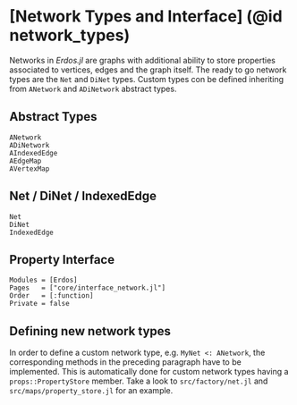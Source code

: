 # [Network Types and Interface] (@id network_types)
Networks in *Erdos.jl* are graphs with additional ability to store properties
associated to vertices, edges and the graph itself.
The ready to go network types are the `Net` and `DiNet` types. Custom
types con be defined inheriting from `ANetwork` and `ADiNetwork` abstract types.

## Abstract Types

```@docs
ANetwork
ADiNetwork
AIndexedEdge
AEdgeMap
AVertexMap
```

## Net / DiNet / IndexedEdge

```@docs
Net
DiNet
IndexedEdge
```
## Property Interface

```@autodocs
Modules = [Erdos]
Pages   = ["core/interface_network.jl"]
Order   = [:function]
Private = false
```

## Defining new network types
In order to define a custom network type, e.g. `MyNet <: ANetwork`, the corresponding
methods in the preceding paragraph have to be implemented.
This is automatically done for custom network types having a `props::PropertyStore`
member. Take a look to `src/factory/net.jl` and `src/maps/property_store.jl` for an example.
